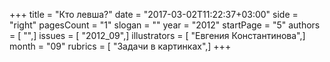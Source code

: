 +++
title = "Кто левша?"
date = "2017-03-02T11:22:37+03:00"
side = "right"
pagesCount = "1"
slogan = ""
year = "2012"
startPage = "5"
authors = [ "",]
issues = [ "2012_09",]
illustrators = [ "Евгения Константинова",]
month = "09"
rubrics = [ "Задачи в картинках",]
+++
